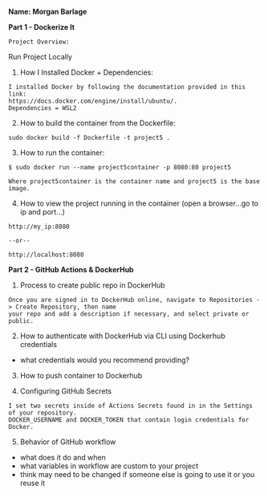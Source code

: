 **Name: Morgan Barlage**

**Part 1 - Dockerize It** <br />
```
Project Overview: 
```
Run Project Locally
1. How I Installed Docker + Dependencies: 
```
I installed Docker by following the documentation provided in this link: 
https://docs.docker.com/engine/install/ubuntu/. 
Dependencies = WSL2
```
2. How to build the container from the Dockerfile: 
```
sudo docker build -f Dockerfile -t project5 .
```
3. How to run the container:
```
$ sudo docker run --name project5container -p 8080:80 project5

Where project5container is the container name and project5 is the base image.
```
4. How to view the project running in the container (open a browser...go to ip and port...)
```
http://my_ip:8080

--or--

http://localhost:8080
```

**Part 2 - GitHub Actions & DockerHub**
1. Process to create public repo in DockerHub
```
Once you are signed in to DockerHub online, navigate to Repositories -> Create Repository, then name
your repo and add a description if necessary, and select private or public.
```

2. How to authenticate with DockerHub via CLI using Dockerhub credentials
- what credentials would you recommend providing?

3. How to push container to Dockerhub

4. Configuring GitHub Secrets
```
I set two secrets inside of Actions Secrets found in in the Settings of your repository. 
DOCKER_USERNAME and DOCKER_TOKEN that contain login credentials for Docker.
```

5. Behavior of GitHub workflow
- what does it do and when
- what variables in workflow are custom to your project
- think may need to be changed if someone else is going to use it or you reuse it
